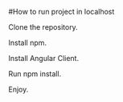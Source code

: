 #How to run project in localhost

Clone the repository. 

Install npm.

Install Angular Client.

Run npm install. 

Enjoy.
